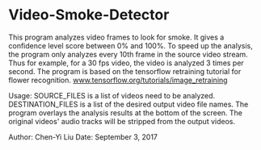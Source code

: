 # Video-Smoke-Detector

This program analyzes video frames to look for smoke.
It gives a confidence level score between 0% and 100%.
To speed up the analysis, the program only analyzes every 10th frame in the source video stream.
Thus for example, for a 30 fps video, the video is analyzed 3 times per second.
The program is based on the tensorflow retraining tutorial for flower recognition.
www.tensorflow.org/tutorials/image_retraining


Usage:
SOURCE_FILES is a list of videos need to be analyzed.
DESTINATION_FILES is a list of the desired output video file names.
The program overlays the analysis results at the bottom of the screen.
The original videos' audio tracks will be stripped from the output videos.


Author: Chen-Yi Liu
Date: September 3, 2017
